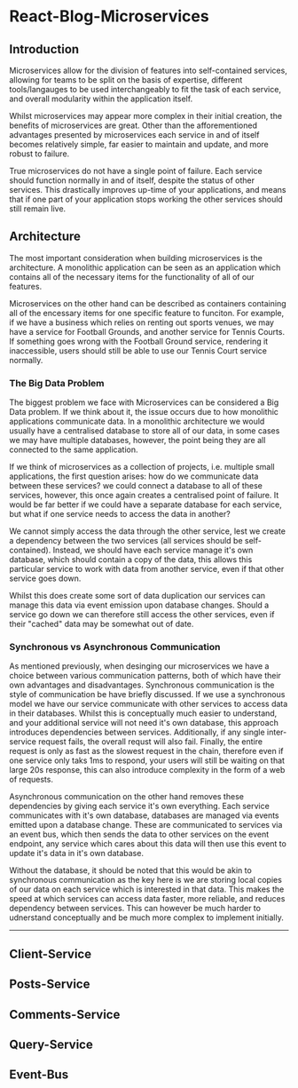 # React-Blog-Microservices

## Introduction 

Microservices allow for the division of features into self-contained services, allowing for teams to be split on the basis of expertise, different tools/langauges to be used interchangeably to fit the task of each service, and overall modularity within the application itself. 

Whilst microservices may appear more complex in their initial creation, the benefits of microservices are great. Other than the afforementioned advantages presented by microservices each service in and of itself becomes relatively simple, far easier to maintain and update, and more robust to failure. 

True microservices do not have a single point of failure. Each service should function normally in and of itself, despite the status of other services. This drastically improves up-time of your applications, and means that if one part of your application stops working the other services should still remain live. 

## Architecture

The most important consideration when building microservices is the architecture. A monolithic application can be seen as an application which contains all of the necessary items for the functionality of all of our features.

Microservices on the other hand can be described as containers containing all of the encessary items for one specific feature to funciton. For example, if we have a business which relies on renting out sports venues, we may have a service for Football Grounds, and another service for Tennis Courts. If something goes wrong with the Football Ground service, rendering it inaccessible, users should still be able to use our Tennis Court service normally. 

### The Big Data Problem

The biggest problem we face with Microservices can be considered a Big Data problem. If we think about it, the issue occurs due to how monolithic applications communicate data. In a monolithic architecture we would usually have a centralised database to store all of our data, in some cases we may have multiple databases, however, the point being they are all connected to the same application. 

If we think of microservices as a collection of projects, i.e. multiple small applications, the first question arises: how do we communicate data between these services? we could connect a database to all of these services, however, this once again creates a centralised point of failure. It would be far better if we could have a separate database for each service, but what if one service needs to access the data in another?

We cannot simply access the data through the other service, lest we create a dependency between the two services (all services should be self-contained). Instead, we should have each service manage it's own database, which should contain a copy of the data, this allows this particular service to work with data from another service, even if that other service goes down. 

Whilst this does create some sort of data duplication our services can manage this data via event emission upon database changes. Should a service go down we can therefore still access the other services, even if their "cached" data may be somewhat out of date.


### Synchronous vs Asynchronous Communication

As mentioned previously, when desinging our microservices we have a choice between various communication patterns, both of which have their own advantages and disadvantages. Synchronous communication is the style of communication be have briefly discussed. If we use a synchronous model we have our service communicate with other services to access data in their databases. Whilst this is conceptually much easier to understand, and your additional service will not need it's own database, this approach introduces dependencies between services. Additionally, if any single inter-service request fails, the overall requst will also fail. Finally, the entire request is only as fast as the slowest request in the chain, therefore even if one service only taks 1ms to respond, your users will still be waiting on that large 20s response, this can also introduce complexity in the form of a web of requests. 

Asynchronous communication on the other hand removes these dependencies by giving each service it's own everything. Each service communicates with it's own database, databases are managed via events emitted upon a database change. These are communicated to services via an event bus, which then sends the data to other services on the event endpoint, any service which cares about this data will then use this event to update it's data in it's own database. 

Without the database, it should be noted that this would be akin to synchronous communication as the key here is we are storing local copies of our data on each service which is interested in that data. This makes the speed at which services can access data faster, more reliable, and reduces dependency between services.
This can however be much harder to udnerstand conceptually and be much more complex to implement initially. 

<hr>

## Client-Service

## Posts-Service

## Comments-Service

## Query-Service

## Event-Bus